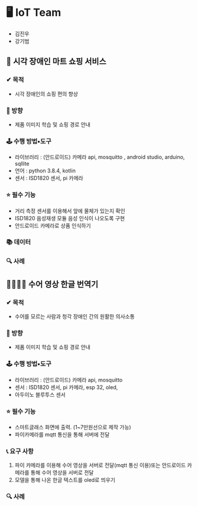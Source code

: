 # 🖥 IoT Team
- 김진우
- 강기범

## 🛒 시각 장애인 마트 쇼핑 서비스
### ✔ 목적
- 시각 장애인의 쇼핑 편의 향상
### 📢 방향
- 제품 이미지 학습 및 쇼핑 경로 안내
### 🕹 수행 방법▪도구
- 라이브러리 : (안드로이드) 카메라 api, mosquitto , android studio, arduino, sqllite 
- 언어 : python 3.8.4, kotlin 
- 센서 : ISD1820 센서, pi 카메라
### ⭐ 필수 기능
- 거리 측정 센서를 이용해서 앞에 물체가 있는지 확인
- ISD1820 음성재생 모듈 음성 인식이 나오도록 구현
- 안드로이드 카메라로 상품 인식하기 
### 📚 데이터

### 🔍 사례


## 🙆‍♂️🧏‍♀️ 수어 영상 한글 번역기
### ✔ 목적
- 수어를 모르는 사람과 청각 장애인 간의 원활한 의사소통 
### 📢 방향
- 제품 이미지 학습 및 쇼핑 경로 안내
### 🕹 수행 방법▪도구
- 라이브러리 : (안드로이드) 카메라 api, mosquitto
- 센서 : ISD1820 센서, pi 카메라, esp 32, oled, 
- 아두이노 블루투스 센서
### ⭐ 필수 기능
- 스마트글래스 화면에 출력. (1~7만원선으로 제작 가능)
- 파이카메라를 mqtt 통신을 통해 서버에 전달
### 📞 요구 사항
1. 파이 카메라를 이용해 수어 영상을 서버로 전달(mqtt 통신 이용)또는 안드로이드 카메라를 통해 수어 영상을 서버로 전달
2. 모델을 통해 나온 한글 텍스트를 oled로 띄우기
### 🔍 사례
